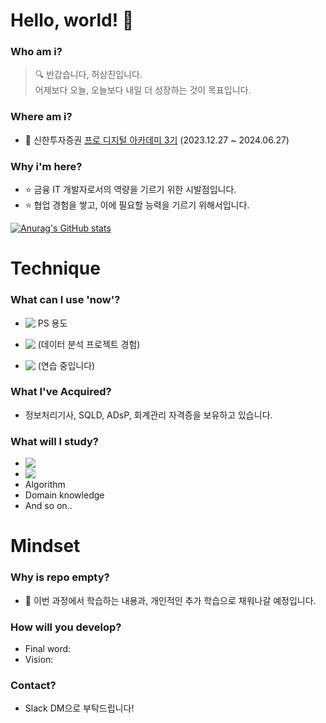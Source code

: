 # Hello, world! 👋

### Who am i?

> 🔍 반갑습니다, 허상진입니다. <br/>
어제보다 오늘, 오늘보다 내일 더 성장하는 것이 목표입니다.

### Where am i?

* 🌱 신한투자증권 <a href="https://prodigitalacademy.oopy.io/">프로 디지털 아카데미 3기</a> (2023.12.27 ~ 2024.06.27)

### Why i'm here?

* ⭐ 금융 IT 개발자로서의 역량을 기르기 위한 시발점입니다.
* ⭐ 협업 경험을 쌓고, 이에 필요할 능력을 기르기 위해서입니다.

[![Anurag's GitHub stats](https://github-readme-stats.vercel.app/api?username=bookeers)](https://github.com/anuraghazra/github-readme-stats)

# Technique

### What can I use 'now'?

* <img src="https://img.shields.io/badge/C++-00599C?style=flat-square&logo=C%2B%2B&logoColor=white" style="vertical-align:text-top;"> PS 용도 

* <img src="https://img.shields.io/badge/python-3670A0?style=flat-square&logo=python&logoColor=ffdd54" style="vertical-align:text-top;"> (데이터 분석 프로젝트 경험)  
 
* <img src="https://shields.io/badge/JavaScript-F7DF1E?logo=JavaScript&logoColor=000&style=flat-square" style="vertical-align:text-top;"> (연습 중입니다)


### What I've Acquired?

* 정보처리기사, SQLD, ADsP, 회계관리 자격증을 보유하고 있습니다.


### What will I study?

* <img src="https://img.shields.io/badge/React-61DAFB?style=flat-square&logo=React&logoColor=white" style="vertical-align:text-top;"> 
* <img src="https://img.shields.io/badge/Spring-6DB33F?style=flat-square&logo=Spring&logoColor=white" style="vertical-align:text-top;"> 
* Algorithm
* Domain knowledge
* And so on..

# Mindset

### Why is repo empty?

* 💭 이번 과정에서 학습하는 내용과, 개인적인 추가 학습으로 채워나갈 예정입니다.

### How will you develop?

* Final word:
* Vision:

### Contact?

* Slack DM으로 부탁드립니다!
